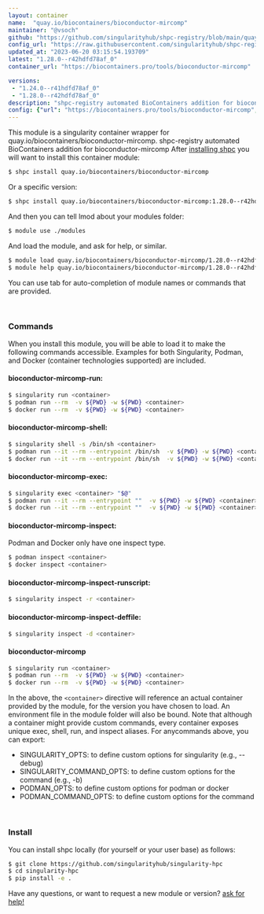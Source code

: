 ```yaml
---
layout: container
name:  "quay.io/biocontainers/bioconductor-mircomp"
maintainer: "@vsoch"
github: "https://github.com/singularityhub/shpc-registry/blob/main/quay.io/biocontainers/bioconductor-mircomp/container.yaml"
config_url: "https://raw.githubusercontent.com/singularityhub/shpc-registry/main/quay.io/biocontainers/bioconductor-mircomp/container.yaml"
updated_at: "2023-06-20 03:15:54.193709"
latest: "1.28.0--r42hdfd78af_0"
container_url: "https://biocontainers.pro/tools/bioconductor-mircomp"

versions:
 - "1.24.0--r41hdfd78af_0"
 - "1.28.0--r42hdfd78af_0"
description: "shpc-registry automated BioContainers addition for bioconductor-mircomp"
config: {"url": "https://biocontainers.pro/tools/bioconductor-mircomp", "maintainer": "@vsoch", "description": "shpc-registry automated BioContainers addition for bioconductor-mircomp", "latest": {"1.28.0--r42hdfd78af_0": "sha256:ece67714e221d8cd93ed30a9f3ef9af44296521dd1f83ad0215b9c4c432950f4"}, "tags": {"1.24.0--r41hdfd78af_0": "sha256:8468af683b70e3595e066418f733766bada0d6ad83ac69937ca9238ec2fc1909", "1.28.0--r42hdfd78af_0": "sha256:ece67714e221d8cd93ed30a9f3ef9af44296521dd1f83ad0215b9c4c432950f4"}, "docker": "quay.io/biocontainers/bioconductor-mircomp"}
---
```


This module is a singularity container wrapper for quay.io/biocontainers/bioconductor-mircomp.
shpc-registry automated BioContainers addition for bioconductor-mircomp
After [installing shpc](#install) you will want to install this container module:


```bash
$ shpc install quay.io/biocontainers/bioconductor-mircomp
```

Or a specific version:

```bash
$ shpc install quay.io/biocontainers/bioconductor-mircomp:1.28.0--r42hdfd78af_0
```

And then you can tell lmod about your modules folder:

```bash
$ module use ./modules
```

And load the module, and ask for help, or similar.

```bash
$ module load quay.io/biocontainers/bioconductor-mircomp/1.28.0--r42hdfd78af_0
$ module help quay.io/biocontainers/bioconductor-mircomp/1.28.0--r42hdfd78af_0
```

You can use tab for auto-completion of module names or commands that are provided.

<br>

### Commands

When you install this module, you will be able to load it to make the following commands accessible.
Examples for both Singularity, Podman, and Docker (container technologies supported) are included.

#### bioconductor-mircomp-run:

```bash
$ singularity run <container>
$ podman run --rm  -v ${PWD} -w ${PWD} <container>
$ docker run --rm  -v ${PWD} -w ${PWD} <container>
```

#### bioconductor-mircomp-shell:

```bash
$ singularity shell -s /bin/sh <container>
$ podman run --it --rm --entrypoint /bin/sh  -v ${PWD} -w ${PWD} <container>
$ docker run --it --rm --entrypoint /bin/sh  -v ${PWD} -w ${PWD} <container>
```

#### bioconductor-mircomp-exec:

```bash
$ singularity exec <container> "$@"
$ podman run --it --rm --entrypoint ""  -v ${PWD} -w ${PWD} <container> "$@"
$ docker run --it --rm --entrypoint ""  -v ${PWD} -w ${PWD} <container> "$@"
```

#### bioconductor-mircomp-inspect:

Podman and Docker only have one inspect type.

```bash
$ podman inspect <container>
$ docker inspect <container>
```

#### bioconductor-mircomp-inspect-runscript:

```bash
$ singularity inspect -r <container>
```

#### bioconductor-mircomp-inspect-deffile:

```bash
$ singularity inspect -d <container>
```



#### bioconductor-mircomp

```bash
$ singularity run <container>
$ podman run --rm  -v ${PWD} -w ${PWD} <container>
$ docker run --rm  -v ${PWD} -w ${PWD} <container>
```


In the above, the `<container>` directive will reference an actual container provided
by the module, for the version you have chosen to load. An environment file in the
module folder will also be bound. Note that although a container
might provide custom commands, every container exposes unique exec, shell, run, and
inspect aliases. For anycommands above, you can export:

 - SINGULARITY_OPTS: to define custom options for singularity (e.g., --debug)
 - SINGULARITY_COMMAND_OPTS: to define custom options for the command (e.g., -b)
 - PODMAN_OPTS: to define custom options for podman or docker
 - PODMAN_COMMAND_OPTS: to define custom options for the command

<br>

### Install

You can install shpc locally (for yourself or your user base) as follows:

```bash
$ git clone https://github.com/singularityhub/singularity-hpc
$ cd singularity-hpc
$ pip install -e .
```

Have any questions, or want to request a new module or version? [ask for help!](https://github.com/singularityhub/singularity-hpc/issues)